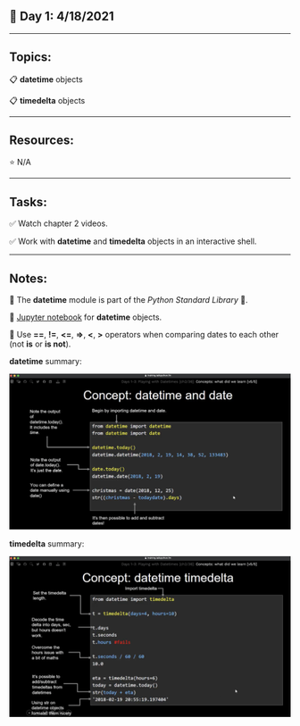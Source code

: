 ## :calendar: Day 1: 4/18/2021

---

## Topics:

:clipboard: **datetime** objects

:clipboard: **timedelta** objects

---

## Resources:

:star: N/A

---

## Tasks:

:white_check_mark: Watch chapter 2 videos.

:white_check_mark: Work with **datetime** and **timedelta** objects in an interactive shell.

---

## Notes:

:notebook: The **datetime​** module is part of the *Python Standard Library* :snake:.

:telescope: [Jupyter notebook](datetime.ipynb) for **datetime** objects.

:notebook: Use **==**, **!=**, **<=**, **=>**, **<**, **>** operators when comparing dates to each other (not **is** or **is not**).



**datetime** summary:

![datetime](_images/datetime_date.png)



**timedelta** summary:

![timedelta](_images/timedelta.png)